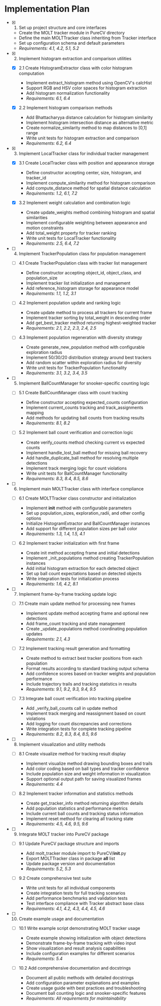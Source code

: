 # Implementation Plan

- [x] 1. Set up project structure and core interfaces

  - Create the MOLT tracker module in PureCV directory
  - Define the main MOLTTracker class inheriting from Tracker interface
  - Set up configuration schema and default parameters
  - _Requirements: 4.1, 4.2, 5.1, 5.2_

- [x] 2. Implement histogram extraction and comparison utilities

  - [x] 2.1 Create HistogramExtractor class with color histogram computation

    - Implement extract_histogram method using OpenCV's calcHist
    - Support RGB and HSV color spaces for histogram extraction
    - Add histogram normalization functionality
    - _Requirements: 6.1, 6.4_

  - [x] 2.2 Implement histogram comparison methods
    - Add Bhattacharyya distance calculation for histogram similarity
    - Implement histogram intersection distance as alternative metric
    - Create normalize_similarity method to map distances to [0,1] range
    - Write unit tests for histogram extraction and comparison
    - _Requirements: 6.2, 6.4_

- [x] 3. Implement LocalTracker class for individual tracker management

  - [x] 3.1 Create LocalTracker class with position and appearance storage

    - Define constructor accepting center, size, histogram, and tracker_id
    - Implement compute_similarity method for histogram comparison
    - Add compute_distance method for spatial distance calculation
    - _Requirements: 1.2, 6.1, 7.2_

  - [x] 3.2 Implement weight calculation and combination logic
    - Create update_weights method combining histogram and spatial similarities
    - Implement configurable weighting between appearance and motion constraints
    - Add total_weight property for tracker ranking
    - Write unit tests for LocalTracker functionality
    - _Requirements: 2.5, 6.4, 7.2_

- [ ] 4. Implement TrackerPopulation class for population management

  - [ ] 4.1 Create TrackerPopulation class with tracker list management

    - Define constructor accepting object_id, object_class, and population_size
    - Implement tracker list initialization and management
    - Add reference_histogram storage for appearance model
    - _Requirements: 1.1, 1.2, 3.1_

  - [ ] 4.2 Implement population update and ranking logic

    - Create update method to process all trackers for current frame
    - Implement tracker sorting by total_weight in descending order
    - Add get_best_tracker method returning highest-weighted tracker
    - _Requirements: 2.1, 2.2, 2.3, 2.4, 2.5_

  - [ ] 4.3 Implement population regeneration with diversity strategy
    - Create generate_new_population method with configurable exploration radius
    - Implement 50/30/20 distribution strategy around best trackers
    - Add random scatter within exploration radius for diversity
    - Write unit tests for TrackerPopulation functionality
    - _Requirements: 3.1, 3.2, 3.4, 3.5_

- [ ] 5. Implement BallCountManager for snooker-specific counting logic

  - [ ] 5.1 Create BallCountManager class with count tracking

    - Define constructor accepting expected_counts configuration
    - Implement current_counts tracking and track_assignments mapping
    - Add methods for updating ball counts from tracking results
    - _Requirements: 8.1, 8.2_

  - [ ] 5.2 Implement ball count verification and correction logic
    - Create verify_counts method checking current vs expected counts
    - Implement handle_lost_ball method for missing ball recovery
    - Add handle_duplicate_ball method for resolving multiple detections
    - Implement track merging logic for count violations
    - Write unit tests for BallCountManager functionality
    - _Requirements: 8.3, 8.4, 8.5, 8.6_

- [ ] 6. Implement main MOLTTracker class with interface compliance

  - [ ] 6.1 Create MOLTTracker class constructor and initialization

    - Implement **init** method with configurable parameters
    - Set up population_sizes, exploration_radii, and other config options
    - Initialize HistogramExtractor and BallCountManager instances
    - Add support for different population sizes per ball color
    - _Requirements: 1.3, 1.4, 1.5, 4.1_

  - [ ] 6.2 Implement tracker initialization with first frame
    - Create init method accepting frame and initial detections
    - Implement \_init_populations method creating TrackerPopulation instances
    - Add initial histogram extraction for each detected object
    - Set up ball count expectations based on detected objects
    - Write integration tests for initialization process
    - _Requirements: 1.6, 4.2, 8.1_

- [ ] 7. Implement frame-by-frame tracking update logic

  - [ ] 7.1 Create main update method for processing new frames

    - Implement update method accepting frame and optional new detections
    - Add frame_count tracking and state management
    - Create \_update_populations method coordinating population updates
    - _Requirements: 2.1, 4.3_

  - [ ] 7.2 Implement tracking result generation and formatting

    - Create method to extract best tracker positions from each population
    - Format results according to standard tracking output schema
    - Add confidence scores based on tracker weights and population performance
    - Include trajectory trails and tracking statistics in results
    - _Requirements: 9.1, 9.2, 9.3, 9.4, 9.5_

  - [ ] 7.3 Integrate ball count verification into tracking pipeline
    - Add \_verify_ball_counts call in update method
    - Implement track merging and reassignment based on count violations
    - Add logging for count discrepancies and corrections
    - Write integration tests for complete tracking pipeline
    - _Requirements: 8.2, 8.3, 8.4, 8.5, 9.6_

- [ ] 8. Implement visualization and utility methods

  - [ ] 8.1 Create visualize method for tracking result display

    - Implement visualize method drawing bounding boxes and trails
    - Add color coding based on ball types and tracker confidence
    - Include population size and weight information in visualization
    - Support optional output path for saving visualized frames
    - _Requirements: 4.4_

  - [ ] 8.2 Implement tracker information and statistics methods
    - Create get_tracker_info method returning algorithm details
    - Add population statistics and performance metrics
    - Include current ball counts and tracking status information
    - Implement reset method for clearing all tracking state
    - _Requirements: 4.5, 4.6, 9.5, 9.6_

- [ ] 9. Integrate MOLT tracker into PureCV package

  - [ ] 9.1 Update PureCV package structure and imports

    - Add molt_tracker module import to PureCV/**init**.py
    - Export MOLTTracker class in package **all** list
    - Update package version and documentation
    - _Requirements: 5.2, 5.3_

  - [ ] 9.2 Create comprehensive test suite
    - Write unit tests for all individual components
    - Create integration tests for full tracking scenarios
    - Add performance benchmarks and validation tests
    - Test interface compliance with Tracker abstract base class
    - _Requirements: 4.1, 4.2, 4.3, 4.4, 4.5, 4.6_

- [ ] 10. Create example usage and documentation

  - [ ] 10.1 Write example script demonstrating MOLT tracker usage

    - Create example showing initialization with object detections
    - Demonstrate frame-by-frame tracking with video input
    - Show visualization and result analysis capabilities
    - Include configuration examples for different scenarios
    - _Requirements: 5.4_

  - [ ] 10.2 Add comprehensive documentation and docstrings
    - Document all public methods with detailed docstrings
    - Add configuration parameter explanations and examples
    - Create usage guide with best practices and troubleshooting
    - Document ball counting logic and snooker-specific features
    - _Requirements: All requirements for maintainability_
